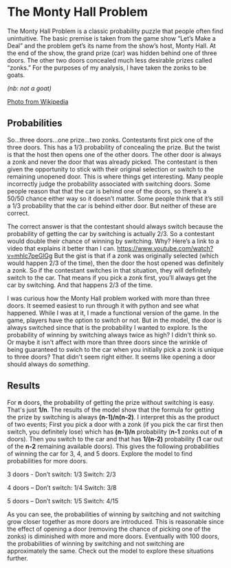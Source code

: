 # The Monty Hall Problem

The Monty Hall Problem is a classic probability puzzle that people often find unintuitive. The basic premise is taken from the game show “Let’s Make a Deal” and the problem get’s its name from the show’s host, Monty Hall. At the end of the show, the grand prize (car) was hidden behind one of three doors. The other two doors concealed much less desirable prizes called “zonks.” For the purposes of my analysis, I have taken the zonks to be goats. 


*(nb: not a goat)*

[Photo from Wikipedia](https://en.wikipedia.org/wiki/Let%27s_Make_a_Deal#/media/File:2009lmadzonkgoat.jpg)

## Probabilities
So…three doors…one prize…two zonks.  Contestants first pick one of the three doors. This has a 1/3 probability of concealing the prize. But the twist is that the host then opens one of the other doors. The other door is always a zonk and never the door that was already picked. The contestant is then given the opportunity to stick with their original selection or switch to the remaining unopened door. This is where things get interesting. Many people incorrectly judge the probability associated with switching doors. Some people reason that that the car is behind one of the doors, so there’s a 50/50 chance either way so it doesn’t matter. Some people think that it’s still a 1/3 probability that the car is behind either door. But neither of these are correct.

The correct answer is that the contestant should always switch because the probability of getting the car by switching is actually 2/3. So a contestant would double their chance of winning by switching. Why? Here’s a link to a video that explains it better than I can. https://www.youtube.com/watch?v=mhlc7peGlGg  But the gist is that if a zonk was originally selected (which would happen 2/3 of the time), then the door the host opened was definitely a zonk. So if the contestant switches in that situation, they will definitely switch to the car. That means if you pick a zonk first, you’ll always get the car by switching. And that happens 2/3 of the time.

I was curious how the Monty Hall problem worked with more than three doors. It seemed easiest to run through it with python and see what happened. While I was at it, I made a functional version of the game. In the game, players have the option to switch or not. But in the model, the door is always switched since that is the probability I wanted to explore. Is the probability of winning by switching always twice as high? I didn't think so. Or maybe it isn't affect with more than three doors since the wrinkle of being guaranteed to swich to the car when you initially pick a zonk is unique to three doors? That didn't seem right either. It seems like opening a door should always do *something*.

## Results
For **n** doors, the probability of getting the prize without switching is easy. That's just **1/n**. The results of the model show that the formula for getting the prize by switching is always **(n-1)/n(n-2)**. I interpret this as the product of two events; First you pick a door with a zonk (if you pick the car first then switch, you definitely lose) which has **(n-1)/n** probability (**n-1** zonks out of **n** doors). Then you switch to the car and that has **1/(n-2)** probability (**1** car out of the **n-2** remaining available doors). This gives the following probabilities of winning the car for 3, 4, and 5 doors. Explore the model to find probabilities for more doors.

3 doors - Don’t switch:   1/3   Switch:   2/3

4 doors – Don’t switch:   1/4   Switch:   3/8

5 doors – Don’t switch:   1/5   Switch:   4/15

As you can see, the probabilities of winning by switching and not switching grow closer together as more doors are introduced. This is reasonable since the effect of opening a door (removing the chance of picking one of the zonks) is diminished with more and more doors. Eventually with 100 doors, the probabilities of winning by switching and not switching are approximately the same. Check out the model to explore these situations further.
